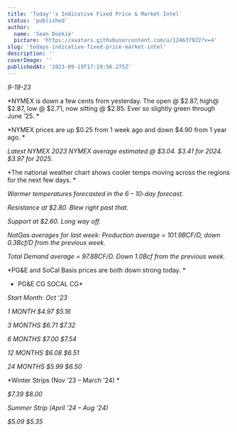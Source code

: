 ```yaml
---
title: 'Today''s Indicative Fixed Price & Market Intel'
status: 'published'
author:
  name: 'Sean Dookie'
  picture: 'https://avatars.githubusercontent.com/u/124637922?v=4'
slug: 'todays-indicative-fixed-price-market-intel'
description: ''
coverImage: ''
publishedAt: '2023-09-19T17:19:56.275Z'
---
```


*9-19-23*

*NYMEX is down a few cents from yesterday. The open @ $2.87, high@ $2.87, low @ $2.71, now sitting @ $2.85. Ever so slightly green through June ’25. *

*NYMEX prices are up $0.25 from 1 week ago and down $4.90 from 1 year ago. *

*Latest NYMEX 2023 NYMEX average estimated @ $3.04. $3.41 for 2024. $3.97 for 2025.*

*The national weather chart shows cooler temps moving across the regions for the next few days. *

*Warmer temperatures forecasted in the 6 – 10-day forecast.*

*Resistance at $2.80. Blew right past that.*

*Support at $2.60. Long way off.*

*NatGas averages for last week: Production average = 101.9BCF/D, down 0.3Bcf/D from the previous week.*

*Total Demand average = 97.8BCF/D. Down 1.0Bcf from the previous week.*

*PG&E and SoCal Basis prices are both down strong today. *

* PG&E CG SOCAL CG*

*Start Month: Oct ‘23*

*1 MONTH $4.97 $5.16*

*3 MONTHS $6.71 $7.32*

*6 MONTHS $7.00 $7.54*

*12 MONTHS $6.08 $6.51*

*24 MONTHS $5.99 $6.50*

*Winter Strips (Nov ’23 – March ‘24) *

*$7.39 $8.00*

*Summer Strip (April ’24 – Aug ‘24)*

*$5.09 $5.35*

